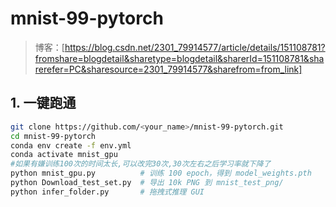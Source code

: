 # mnist-99-pytorch

> 博客：[https://blog.csdn.net/2301_79914577/article/details/151108781?fromshare=blogdetail&sharetype=blogdetail&sharerId=151108781&sharerefer=PC&sharesource=2301_79914577&sharefrom=from_link]

## 1. 一键跑通
```bash
git clone https://github.com/<your_name>/mnist-99-pytorch.git
cd mnist-99-pytorch
conda env create -f env.yml
conda activate mnist_gpu
#如果有嫌训练100次的时间太长,可以改完30次,30次左右之后学习率就下降了
python mnist_gpu.py          # 训练 100 epoch，得到 model_weights.pth
python Download_test_set.py  # 导出 10k PNG 到 mnist_test_png/
python infer_folder.py       # 拖拽式推理 GUI
